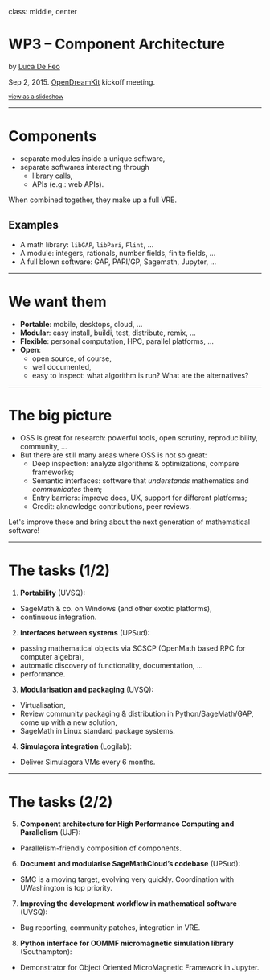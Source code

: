class: middle, center

# WP3 – Component Architecture

by [Luca De Feo](http://defeo.lu/)

Sep 2, 2015. [OpenDreamKit](http://opendreamkit.org) kickoff meeting.

<small>[view as a slideshow](https://gnab.github.io/remark/remarkise?url=https://raw.githubusercontent.com/OpenDreamKit/OpenDreamKit.github.io/master/meetings/2015-09-02-Kickoff/WorkPackages/WP3.md)</small>

---

# Components

- separate modules inside a unique software,
- separate softwares interacting through
  - library calls,
  - APIs (e.g.: web APIs).

When combined together, they make up a full VRE.

## Examples

- A math library: `libGAP`, `libPari`, `Flint`, ...
- A module: integers, rationals, number fields, finite fields, ...
- A full blown software: GAP, PARI/GP, Sagemath, Jupyter, ...

---

# We want them

- **Portable**: mobile, desktops, cloud, ...
- **Modular**: easy install, buildi, test, distribute, remix, ...
- **Flexible**: personal computation, HPC, parallel platforms, ...
- **Open**:
  - open source, of course,
  - well documented,
  - easy to inspect: what algorithm is run? What are the alternatives?

---

# The big picture

- OSS is great for research: powerful tools, open scrutiny, reproducibility, community, ...
- But there are still many areas where OSS is not so great:
  - Deep inspection: analyze algorithms & optimizations, compare frameworks;
  - Semantic interfaces: software that *understands* mathematics and *communicates* them;
  - Entry barriers: improve docs, UX, support for different platforms;
  - Credit: aknowledge contributions, peer reviews.

Let's improve these and bring about the next generation of mathematical software!

---

# The tasks (1/2)

1. **Portability** (UVSQ): 
  - SageMath & co. on Windows (and other exotic platforms), 
  - continuous integration.
2. **Interfaces between systems** (UPSud):
  - passing mathematical objects via SCSCP (OpenMath based RPC for computer algebra),
  - automatic discovery of functionality, documentation, ...
  - performance.
3. **Modularisation and packaging** (UVSQ):
  - Virtualisation,
  - Review community packaging & distribution in Python/SageMath/GAP, come up with a new solution,
  - SageMath in Linux standard package systems.
4. **Simulagora integration** (Logilab):
  - Deliver Simulagora VMs every 6 months.

---

# The tasks (2/2)

5. **Component architecture for High Performance Computing and Parallelism** (UJF):
  - Parallelism-friendly composition of components.
6. **Document and modularise SageMathCloud’s codebase** (UPSud):
  - SMC is a moving target, evolving very quickly. Coordination with UWashington is top priority.
7. **Improving the development workflow in mathematical software** (UVSQ):
  - Bug reporting, community patches, integration in VRE.
8. **Python interface for OOMMF micromagnetic simulation library** (Southampton):
  - Demonstrator for Object Oriented MicroMagnetic Framework in Jupyter.

